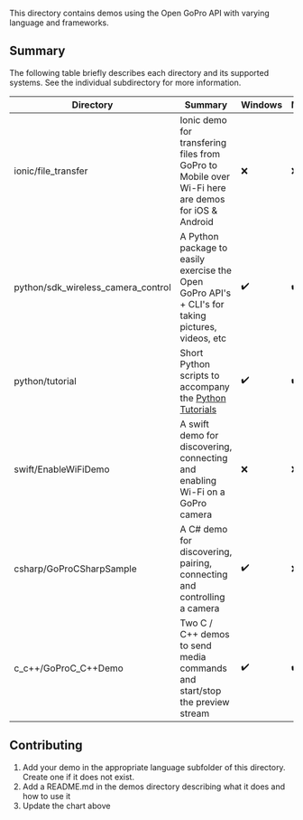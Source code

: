 This directory contains demos using the Open GoPro API with varying language and frameworks.

## Summary

The following table briefly describes each directory and its supported systems. See the individual subdirectory
for more information.

| Directory                          | Summary                                                                                                       | Windows | Mac | Linux | Mobile |
| ---------------------------------- | ------------------------------------------------------------------------------------------------------------- | ------- | --- | ----- | ------ |
| ionic/file_transfer                | Ionic demo for transfering files from GoPro to Mobile over Wi-Fi here are demos for iOS & Android             | ❌      | ❌  | ❌    | ✔️     |
| python/sdk_wireless_camera_control | A Python package to easily exercise the Open GoPro API's + CLI's for taking pictures, videos, etc             | ✔️      | ✔️  | ✔️    | ❌     |
| python/tutorial                    | Short Python scripts to accompany the [Python Tutorials](https://gopro.github.io/OpenGoPro/tutorials/#python) | ✔️      | ✔️  | ✔️    | ❌     |
| swift/EnableWiFiDemo               | A swift demo for discovering, connecting and enabling Wi-Fi on a GoPro camera                                 | ❌      | ❌  | ❌    | ✔️     |
| csharp/GoProCSharpSample           | A C# demo for discovering, pairing, connecting and controlling a camera                                       | ✔️      | ❌  | ❌    | ❌     |
| c_c++/GoProC_C++Demo               | Two C / C++ demos to send media commands and start/stop the preview stream                                    | ✔️      | ✔️  | ✔️    | ❌     |

## Contributing

1. Add your demo in the appropriate language subfolder of this directory. Create one if it does not exist.
1. Add a README.md in the demos directory describing what it does and how to use it
1. Update the chart above
